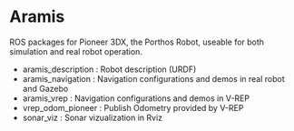Aramis
=======

ROS packages for Pioneer 3DX, the Porthos Robot, useable for both simulation and
real robot operation.

 - aramis_description : Robot description (URDF)
 - aramis_navigation : Navigation configurations and demos in real robot and Gazebo
 - aramis_vrep : Navigation configurations and demos in V-REP
 - vrep_odom_pioneer : Publish Odometry provided by V-REP
 - sonar_viz : Sonar vizualization in Rviz
